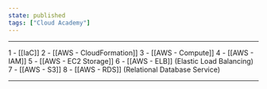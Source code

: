 ```yaml
---
state: published
tags: ["Cloud Academy"]
---
```


---
1 - [[IaC]]
2 - [[AWS - CloudFormation]]
3 - [[AWS - Compute]]
4 - [[AWS - IAM]]
5 - [[AWS - EC2 Storage]]
6 - [[AWS - ELB]] (Elastic Load Balancing)
7 - [[AWS - S3]]
8 - [[AWS - RDS]] (Relational Database Service)

---